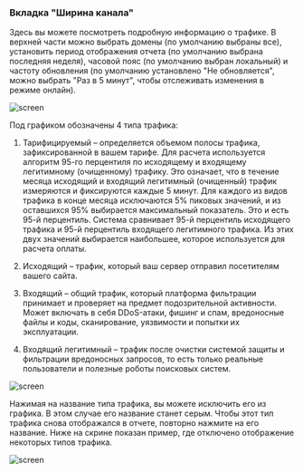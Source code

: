 ### **Вкладка "Ширина канала"**

Здесь вы можете посмотреть подробную информацию о трафике. В верхней части можно выбрать домены (по умолчанию выбраны все), установить период отображения отчета (по умолчанию выбрана последняя неделя), часовой пояс (по умолчанию выбран локальный) и частоту обновления (по умолчанию установлено "Не обновляется", можно выбрать "Раз в 5 минут", чтобы отслеживать изменения в режиме онлайн).

![screen]()

Под графиком обозначены 4 типа трафика:

1. Тарифицируемый – определяется объемом полосы трафика, зафиксированной в вашем тарифе. Для расчета используется алгоритм 95-го перцентиля по исходящему и входящему легитимному (очищенному) трафику. Это означает, что в течение месяца исходящий и входящий легитимный (очищенный) трафик измеряются и фиксируются каждые 5 минут. Для каждого из видов трафика в конце месяца исключаются 5% пиковых значений, и из оставшихся 95% выбирается максимальный показатель. Это и есть 95-й перцентиль. Система сравнивает 95-й перцентиль исходящего трафика и 95-й перцентиль входящего легитимного трафика. Из этих двух значений выбирается наибольшее, которое используется для расчета оплаты.

2. Исходящий – трафик, который ваш сервер отправил посетителям вашего сайта.

3. Входящий – общий трафик, который платформа фильтрации принимает и проверяет на предмет подозрительной активности. Может включать в себя DDoS-атаки, фишинг и спам, вредоносные файлы и коды, сканирование, уязвимости и попытки их эксплуатации.

4. Входящий легитимный – трафик после очистки системой защиты и фильтрации вредоносных запросов, то есть только реальные пользователи и полезные роботы поисковых систем.

![screen]()

Нажимая на название типа трафика, вы можете исключить его из графика. В этом случае его название станет серым. Чтобы этот тип трафика снова отображался в отчете, повторно нажмите на его название. Ниже на скрине показан пример, где отключено отображение некоторых типов трафика.

![screen]()